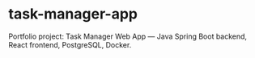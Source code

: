 # task-manager-app
Portfolio project: Task Manager Web App — Java Spring Boot backend, React frontend, PostgreSQL, Docker.
